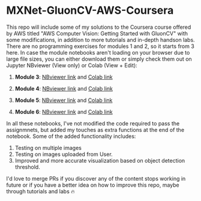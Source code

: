 # MXNet-GluonCV-AWS-Coursera
This repo will include some of my solutions to the Coursera course offered by AWS titled "AWS Computer Vision: Getting Started with GluonCV" with some modifications, in addition to more tutorials and in-depth handson labs.
There are no programming exercises for modules 1 and 2, so it starts from 3 here.
In case the module notebooks aren't loading on your browser due to large file sizes, you can either download them or simply check them out on Jupyter NBviewer (View only) or Colab (View + Edit): 

1. **Module 3**: [NBviewer link](https://nbviewer.jupyter.org/github/phreakyphoenix/MXNet-GluonCV-AWS-Coursera/blob/master/Module_3_ImgClassification_MobileNet_1_0.ipynb) and [Colab link](https://colab.research.google.com/drive/1Z1T449PHJocwghCfALZY0tGyZ4GbTice)

2. **Module 4**: [NBviewer link](https://nbviewer.jupyter.org/github/phreakyphoenix/MXNet-GluonCV-AWS-Coursera/blob/master/Module_4_DNN_CNN_FashionMNIST.ipynb) and [Colab link](https://colab.research.google.com/drive/1TYcc4fJVp79l1tl7YZ45V331qb0gF1zg)

3. **Module 5**: [NBviewer link](https://nbviewer.jupyter.org/github/phreakyphoenix/MXNet-GluonCV-AWS-Coursera/blob/master/Module_5_LeNet_on_MNIST.ipynb) and [Colab link](https://colab.research.google.com/drive/1Kwb10XT9dGJDLQXKvSI0A1L8cKRbWvdo)

4. **Module 6**: [NBviewer link](https://nbviewer.jupyter.org/github/phreakyphoenix/MXNet-GluonCV-AWS-Coursera/blob/master/Module_6_Count_Objects.ipynb) and [Colab link](https://colab.research.google.com/drive/1kvv97mF3ynUzNvvZOkR6ubZIC4dMitWs)

In all these notebooks, I've not modified the code required to pass the assignmnets, but added my touches as extra functions at the end of the notebook. Some of the added functionality includes:
1. Testing on multiple images 
2. Testing on images uploaded from User. 
3. Improved and more accurate visualization based on object detection threshold.

I'd love to merge PRs if you discover any of the content stops working in future or if you have a better idea on how to improve this repo, maybe through tutorials and labs :fire:
